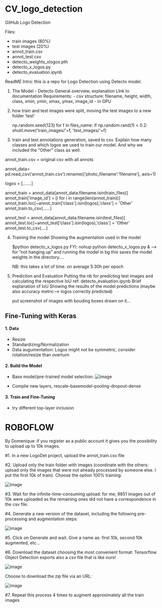 # CV_logo_detection

GitHub Logo Detection

Files:
- train images (80%)
- test images (20%)
- annot_train.csv
- annot_test.csv
- detecto_weights_xlogos.pth
- detecto_x_logos.py
- detecto_evaluation.ipynb

ReadME
Intro: this is a repo for Logo Detection using Detecto model.

1. The Model - Detecto
		General overview, explanation
		LInk to documentation
		Requirements:
		- csv structure: filename, height, width, class, xmin, ymin, xmax, ymax, image_id
		- in GPU
	
2. how train and test images were split, moving the test images to a new folder ‘test’

	np.random.seed(123)
	for f in files_name:
    		if np.random.rand(1) < 0.2:
        	shutil.move('train_images/'+f, 'test_images/'+f) 

3. train and test annotations generation, saved to csv. Explain how many classes and which logos we used to train our model. And why we included the “Other” class as well.


annot_train.csv = original csv with all annots

annot_data= pd.read_csv(‘annot_train.csv’).rename({‘photo_filename’:’filename’}, axis=1)

logos = […….]

annot_train = annot_data[annot_data.filename.isin(train_files)]
annot_train[‘image_id’] = [i for i in range(len(annot_train))]
annot_train.loc[~annot_train[‘class'].isin(logos),'class'] = 'Other'
annot_train.to_csv(……)

annot_test = annot_data[annot_data.filename.isin(test_files)]
annot_test.loc[~annot_test[‘class'].isin(logos),'class'] = 'Other'
annot_test.to_csv(….)


4. Training the model
	Showing the augmentation used in the model
	
	$python detecto_x_logos.py
	FYI: nohup python detecto_x_logos.py &  —> for “not hanging up” and running the model in bg
	this saves the model weights in the directory….
	 
	NB: this takes a lot of time. on average 5:30h per epoch
	
5. Prediction and Evaluation
	Putting the nb for predicting test images and calculating the respective IoU
		ref: detecto_evaluation.ipynb
	Brief explanation of IoU
	Showing the results of the model predictions 
	(maybe also accuracy metric—> logos correctly predicted) 

	put screenshot of images with bouding boxes drawn on it…
	






## Fine-Tuning with Keras

#### 1. Data
* Resize
* Standardizing/Normalization
* Data augumentation: Logos might not be symmetric, consider rotation/resize than overturn

#### 2. Build the Model
* Base model/pre-trained model selection: 
![image](https://user-images.githubusercontent.com/83235873/138552330-dc31be07-ec87-4824-bd16-7f79a926258e.png)

* Complie new layers, rescale-basemodel-pooling-dropout-dense 

#### 3. Train and Fine-Tuning
* try different top-layer inclusion


# ROBOFLOW
By Domenique: if you register as a public account it gives you the possibility to upload up to 10k images.

#1. In a new LogoDet project, upload the annot_train.csv file 

#2. Upload only the train folder with images (coordinate with the others: upload only the images that were not already processed by someone else. I put the first 10k of train). Choose the option 100% training:
 
 ![image](https://user-images.githubusercontent.com/51834820/142015508-5b486c67-d10c-4b01-9b61-575a90167cfa.png)

#3. Wait for the infinite-time-consuming upload: for me, 9851 images out of 10k were uploaded as the remaining ones did not have a correspondence in the csv file.

#4. Generate a new version of the dataset, including the following pre-processing and augmentation steps:

![image](https://user-images.githubusercontent.com/51834820/142015543-e3021ab9-6960-4f63-84c0-eb47f6727326.png)
 
#5. Click on Generate and wait. Give a name as: first 10k, second 10k augmented, etc…

#6. Download the dataset choosing the most convenient format:
Tensorflow Object Detection exports also a csv file that is like ours!

 ![image](https://user-images.githubusercontent.com/51834820/142196699-576792ab-be13-4638-b513-0e40a292d04d.png)
 
Choose to download the zip file via an URL:

![image](https://user-images.githubusercontent.com/51834820/142196826-20a05715-3c74-4632-9e1d-4df90a212c96.png)

#7. Repeat this process 4 times to augment approximately all the train images


